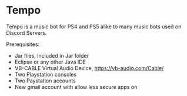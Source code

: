 # Tempo
Tempo is a music bot for PS4 and PS5 alike to many music bots used on Discord Servers.

Prerequisites:
  - Jar files, Included in Jar folder
  - Eclipse or any other Java IDE
  - VB-CABLE Virtual Audio Device, https://vb-audio.com/Cable/
  - Two Playstation consoles
  - Two Paystation accounts
  - New gmail account with allow less secure apps on
